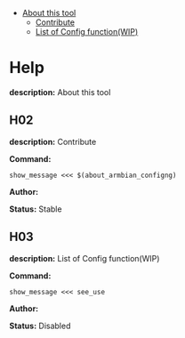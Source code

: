- [About this tool](#help)
  - [Contribute](#h02)
  - [List of Config function(WIP)](#h03)

# Help

**description:** About this tool


## H02

**description:** Contribute

**Command:** 
~~~
show_message <<< $(about_armbian_configng)
~~~

**Author:** 

**Status:** Stable


## H03

**description:** List of Config function(WIP)

**Command:** 
~~~
show_message <<< see_use
~~~

**Author:** 

**Status:** Disabled


